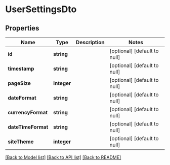 # UserSettingsDto

## Properties
Name | Type | Description | Notes
------------ | ------------- | ------------- | -------------
**id** | **string** |  | [optional] [default to null]
**timestamp** | **string** |  | [optional] [default to null]
**pageSize** | **integer** |  | [optional] [default to null]
**dateFormat** | **string** |  | [optional] [default to null]
**currencyFormat** | **string** |  | [optional] [default to null]
**dateTimeFormat** | **string** |  | [optional] [default to null]
**siteTheme** | **integer** |  | [optional] [default to null]

[[Back to Model list]](../README.md#documentation-for-models) [[Back to API list]](../README.md#documentation-for-api-endpoints) [[Back to README]](../README.md)


